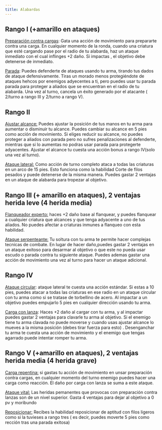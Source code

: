 ```yaml
---
title: Alabardas
---
```


## Rango I (+amarillo en ataques)

<u>Preparación contra cargas</u>:</u> Gata una acción de movimiento para prepararte contra una carga. En cualquier momento de la ronda, cuando una criatura que esté cargando pase por el radio de tu alabarda, haz un ataque inmediato con el cual inflinges +2 daño. Si impactas , el objetivo debe detenerse de inmediato.

<u>Parada</u>:</u> Puedes defenderte de ataques usando tu arma, tirando tus dados de ataque defensivamente. Tiras un morado menos protegiéndote de ataques hehcos por enemigos adyecentes a ti, pero puedes usar tu parada parada para proteger a aliados que se encuentran en el radio de tu alabarda. Una vez al turno, cancela un éxito generado por el atacante ( 2/turno a rango III y 2/turno a rango V).

## Rango II

<u>Ajustar alcance:</u> Puedes ajustar la posición de tus manos en tu arma para aumentar o disminuir tu alcance. Puedes cambiar su alcance en 5 pies como acción de movimiento. Si eliges reducir su alcance, no puedes proteger a aliados con parada pero no sufres penalizaciones al defenderte, mientras que si lo aumentas no podras usar parada para protegerte adyacentes. Ajustar el alcance tu cuesta una acción bonus a rango IV(solo una vez al turno).

<u>Ataque lateral:</u> Como acción de turno completo ataca a todas las criaturas en un arco de 15 pies. Esto funciona como la habilidad Corte de filos pesados y puede detenerse de la misma manera. Puedes gastar 2 ventajas en un ataque de alabarda para tropezar al objetivo.

## Rango III (+ amarillo en ataques), 2 ventajas herida leve (4 herida media)

<u>Flanqueador experto:</u> haces +2 daño base al flanquear, y puedes flanquear a cualquier criatura que alcances y que tenga adyacente a uno de tus aliados. No puedes afectar a criaturas inmunes a flanqueo con esta habilidad.

<u>Ataque serpenteante:</u> Tu soltura con tu arma te permite hacer complejas tecnicas de combate. En lugar de hacer daño,puedes gastar 2 ventajas en un ataque exitoso para desarmar al objetivo o que este no pueda usar escudo o parada contra tu siguiente ataque. Puedes ademas gastar una acción de movimiento una vez al turno para hacer un ataque adicional.

## Rango IV

<u>Ataque circular</u>:</u> ataque lateral te cuesta una acción estándar. Si estas a 10 pies, puedes atacar a todas las criaturas en ese radio en un ataque circular con tu arma como si se tratase  de torbellino de acero. Al impactar a un objetivo puedes empujarlo 5 pies en cualquier dirección usando tu arma.

<u>Carga con lanza</u>: Haces +2 daño al cargar con tu arma, y al impactar puedes gastar 2 ventajas para clavarle tu arma al objetivo. Si el enemigo tiene tu arma clavada no puede moverse y cuando usas ajustar alcance lo mueves a la misma posición (debes tirar fuerza para esto) . Desenganchar tu arma te cuesta una acción de movimiento y el enemigo que tengas agarrado puede intentar romper tu arma.

## Rango V (+amarillo en ataques), 2 ventajas herida media (4 herida grave)

<u>Carga repentina:</u> si gastas tu acción de movimiento en unsar preparación contra cargas, en cualquier momento del turno enemigo puedes hacer una carga como reacción. El daño por carga con lanza se suma a este ataque.

<u>Ataque vital:</u> Las heridas pemanentes que provocas con preparación contra lanzas son de un nivel superior. Gasta 4 ventajas para dejar al objetivo a 0 pv y moribundo

<u>Reposicionar:</u> Recibes la habilidad reposicionar de aptitud con filos ligeros como si la tuvieses a rango tres ( es decir, puedes moverte 5 pies como rección tras una parada exitosa)

